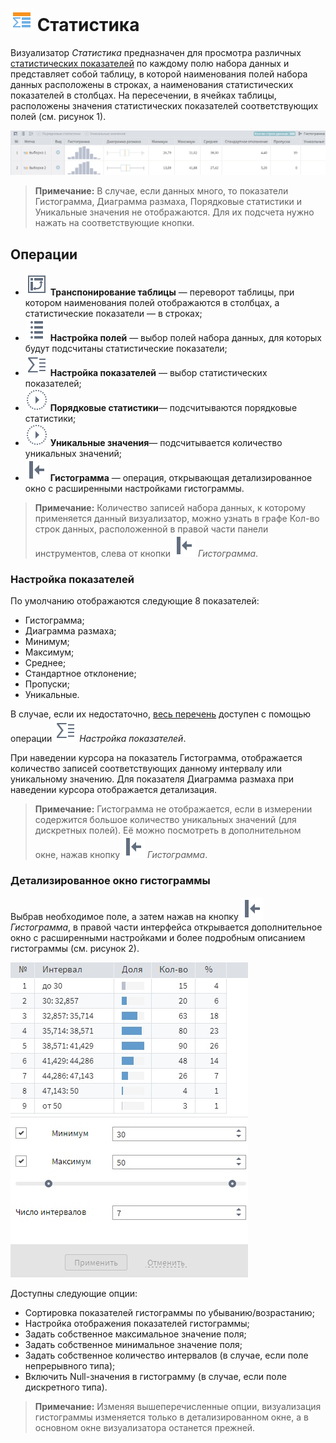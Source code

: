 # ![](../../images/icons/view_types/stat_default.svg) Статистика

Визуализатор *Статистика* предназначен для просмотра различных [статистических показателей](./statistics-description.md) по каждому полю набора данных и представляет собой таблицу, в которой наименования полей набора данных расположены в строках, а наименования статистических показателей в столбцах. На пересечении, в ячейках таблицы, расположены значения статистических показателей соответствующих полей (см. рисунок 1).

![Визуализатор Статистика](./statistics.png)

>**Примечание:** В случае, если данных много, то показатели Гистограмма, Диаграмма размаха, Порядковые статистики и Уникальные значения не отображаются. Для их подсчета нужно нажать на соответствующие кнопки.

## Операции

* ![](../../images/icons/toolbar-controls/transform_default.svg) **Транспонирование таблицы** — переворот таблицы, при котором наименования полей отображаются в столбцах, а статистические показатели — в строках;
* ![](../../images/icons/toolbar-controls/fields-list_default.svg) **Настройка полей** — выбор полей набора данных, для которых будут подсчитаны статистические показатели;
* ![](../../images/icons/toolbar-controls/row-sum_default.svg) **Настройка показателей** — выбор статистических показателей;
* ![](../../images/icons/toolbar-controls/execute_default.svg) **Порядковые статистики**— подсчитываются порядковые статистики;
* ![](../../images/icons/toolbar-controls/execute_default.svg) **Уникальные значения**— подсчитывается количество уникальных значений;
* ![](../../images/icons/toolbar-controls/toggle-left-panel_default.svg) **Гистограмма** — операция, открывающая детализированное окно с расширенными настройками гистограммы.

>**Примечание:** Количество записей набора данных, к которому применяется данный визуализатор, можно узнать в графе Кол-во строк данных, расположенной в правой части панели инструментов, слева от кнопки ![](../../images/icons/toolbar-controls/toggle-left-panel_default.svg) *Гистограмма*.

### Настройка показателей

По умолчанию отображаются следующие 8 показателей:
* Гистограмма;
* Диаграмма размаха;
* Минимум;
* Максимум;
* Среднее;
* Стандартное отклонение;
* Пропуски;
* Уникальные.

В случае, если их недостаточно, [весь перечень](./statistics-description.md) доступен с помощью операции ![](../../images/icons/toolbar-controls/row-sum_default.svg) *Настройка показателей*.

При наведении курсора на показатель Гистограмма, отображается количество записей соответствующих данному интервалу или уникальному значению. 
Для показателя Диаграмма размаха при наведении курсора отображается детализация.

>**Примечание:** Гистограмма не отображается, если в измерении содержится большое количество уникальных значений (для дискретных полей). Её можно посмотреть в дополнительном окне, нажав кнопку ![](../../images/icons/toolbar-controls_18x18/toolbar-controls_18x18_toggle-left-panel_default.svg) *Гистограмма*.

### Детализированное окно гистограммы

Выбрав необходимое поле, а затем нажав на кнопку ![](../../images/icons/toolbar-controls/toggle-left-panel_default.svg) *Гистограмма*, в правой части интерфейса открывается дополнительное окно с расширенными настройками и более подробным описанием гистограммы (см. рисунок 2).

![Детализированное окно гистограммы](histogram-advanced.png)

Доступны следующие опции:
* Сортировка показателей гистограммы по убыванию/возрастанию;
* Настройка отображения показателей гистограммы; 
* Задать собственное максимальное значение поля;
* Задать собственное минимальное значение поля;
* Задать собственное количество интервалов (в случае, если поле непрерывного типа);
* Включить Null-значения в гистограмму (в случае, если поле дискретного типа).

>**Примечание:** Изменяя вышеперечисленные опции, визуализация гистограммы изменяется только в детализированном окне, а в основном окне визуализатора останется прежней.